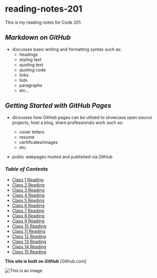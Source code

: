 # reading-notes-201
This is my reading notes for Code 201.

## *Markdown on GitHub*

- discusses basic writing and formatting syntax such as:
  - headings
  - styling text
  - quoting text
  - quoting code
  - links
  - lists
  - paragraphs
  - etc...


## *Getting Started with GitHub Pages*

- dicsusses how GitHub pages can be utlized to showcase open source projects, host a blog, share professionals work such as:
  - cover letters
  - resume
  - certificates/images
  - etc.
  
- public webpages hosted and published via GitHub


### *Table of Contents*

- [Class 1 Reading](class1.md)      
- [Class 2 Reading](class2.md)
- [Class 3 Reading](class3.md)
- [Class 4 Reading](class4.md)
- [Class 5 Reading](class5.md)
- [Class 6 Reading](class6.md)
- [Class 7 Reading](class7.md)
- [Class 8 Reading](class8.md)
- [Class 9 Reading](class9.md)
- [Class 10 Reading](class10.md)
- [Class 11 Reading](class11.md)
- [Class 12 Reading](class12.md)
- [Class 13 Reading](class13.md)
- [Class 14 Reading](class14.md)
- [Class 15 Reading](class15.md)


**This site is built on _GitHub_** [Github.com]



![This is an image](https://www.google.com/url?sa=i&url=https%3A%2F%2Fresynth1943.net%2Fgithub-source-code-leak%2F&psig=AOvVaw3OwA83alznJL7YrqaDP-Dc&ust=1666829563940000&source=images&cd=vfe&ved=0CAwQjRxqFwoTCMiPj5LO_PoCFQAAAAAdAAAAABAJ)
